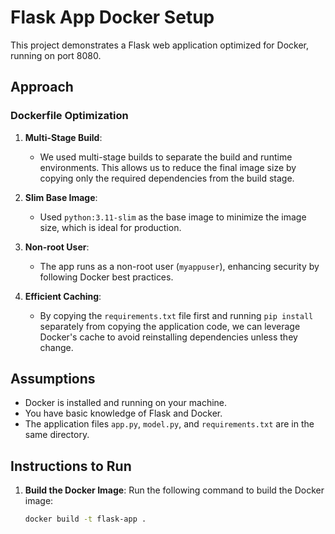 # Flask App Docker Setup

This project demonstrates a Flask web application optimized for Docker, running on port 8080.

## Approach

### Dockerfile Optimization

1. **Multi-Stage Build**:
   - We used multi-stage builds to separate the build and runtime environments. This allows us to reduce the final image size by copying only the required dependencies from the build stage.
   
2. **Slim Base Image**:
   - Used `python:3.11-slim` as the base image to minimize the image size, which is ideal for production.
   
3. **Non-root User**:
   - The app runs as a non-root user (`myappuser`), enhancing security by following Docker best practices.
   
4. **Efficient Caching**:
   - By copying the `requirements.txt` file first and running `pip install` separately from copying the application code, we can leverage Docker's cache to avoid reinstalling dependencies unless they change.

## Assumptions

- Docker is installed and running on your machine.
- You have basic knowledge of Flask and Docker.
- The application files `app.py`, `model.py`, and `requirements.txt` are in the same directory.

## Instructions to Run

1. **Build the Docker Image**:
   Run the following command to build the Docker image:

   ```bash
   docker build -t flask-app .
